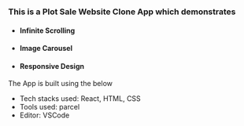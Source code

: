 <h3>This is a Plot Sale Website Clone App which demonstrates </h3>
<ul>
  <li><h4>Infinite Scrolling</h4></li>
  <li><h4>Image Carousel </h4></li>
  <li><h4>Responsive Design</h4></li>
</ul>

<p>
 The App is built using the below 
  <ul>
    <li>Tech stacks used: React, HTML, CSS</li>
    <li>Tools used: parcel</li>
    <li>Editor: VSCode</li>
  </ul>
</p>

